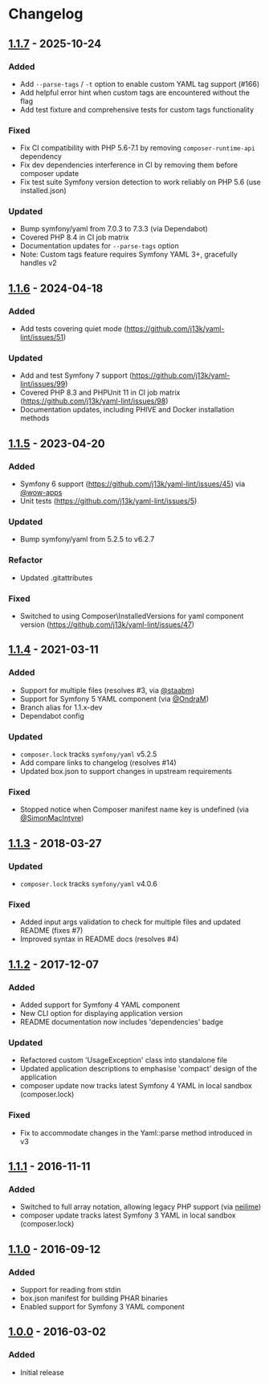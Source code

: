 # Changelog

## [1.1.7] - 2025-10-24

### Added

* Add `--parse-tags` / `-t` option to enable custom YAML tag support (#166)
* Add helpful error hint when custom tags are encountered without the flag
* Add test fixture and comprehensive tests for custom tags functionality

### Fixed

* Fix CI compatibility with PHP 5.6-7.1 by removing `composer-runtime-api` dependency
* Fix dev dependencies interference in CI by removing them before composer update
* Fix test suite Symfony version detection to work reliably on PHP 5.6 (use installed.json)

### Updated

* Bump symfony/yaml from 7.0.3 to 7.3.3 (via Dependabot)
* Covered PHP 8.4 in CI job matrix
* Documentation updates for `--parse-tags` option
* Note: Custom tags feature requires Symfony YAML 3+, gracefully handles v2

## [1.1.6] - 2024-04-18

### Added

* Add tests covering quiet mode (<https://github.com/j13k/yaml-lint/issues/51>)

### Updated

* Add and test Symfony 7 support (<https://github.com/j13k/yaml-lint/issues/99>)
* Covered PHP 8.3 and PHPUnit 11 in CI job matrix (<https://github.com/j13k/yaml-lint/issues/98>)
* Documentation updates, including PHIVE and Docker installation methods

## [1.1.5] - 2023-04-20

### Added

* Symfony 6 support (<https://github.com/j13k/yaml-lint/issues/45>) via [@wow-apps](https://github.com/wow-apps)
* Unit tests (<https://github.com/j13k/yaml-lint/issues/5>)

### Updated

* Bump symfony/yaml from 5.2.5 to v6.2.7

### Refactor

* Updated .gitattributes

### Fixed

* Switched to using Composer\InstalledVersions for yaml component version (<https://github.com/j13k/yaml-lint/issues/47>)

## [1.1.4] - 2021-03-11

### Added

* Support for multiple files (resolves #3, via [@staabm](https://github.com/staabm))
* Support for Symfony 5 YAML component (via [@OndraM](https://github.com/OndraM))
* Branch alias for 1.1.x-dev
* Dependabot config

### Updated

* `composer.lock` tracks `symfony/yaml` v5.2.5
* Add compare links to changelog (resolves #14)
* Updated box.json to support changes in upstream requirements

### Fixed

* Stopped notice when Composer manifest name key is undefined (via [@SimonMacIntyre](https://github.com/SimonMacIntyre))

## [1.1.3] - 2018-03-27

### Updated

* `composer.lock` tracks `symfony/yaml` v4.0.6

### Fixed

* Added input args validation to check for multiple files and updated README
  (fixes #7)
* Improved syntax in README docs (resolves #4)

## [1.1.2] - 2017-12-07

### Added

* Added support for Symfony 4 YAML component
* New CLI option for displaying application version
* README documentation now includes 'dependencies' badge

### Updated

* Refactored custom 'UsageException' class into standalone file
* Updated application descriptions to emphasise 'compact' design of the application
* composer update now tracks latest Symfony 4 YAML in local sandbox (composer.lock)

### Fixed

* Fix to accommodate changes in the Yaml::parse method introduced in v3

## [1.1.1] - 2016-11-11

### Added

* Switched to full array notation, allowing legacy PHP support (via [neilime](https://github.com/neilime))
* composer update tracks latest Symfony 3 YAML in local sandbox (composer.lock)

## [1.1.0] - 2016-09-12

### Added

* Support for reading from stdin
* box.json manifest for building PHAR binaries
* Enabled support for Symfony 3 YAML component

## [1.0.0] - 2016-03-02

### Added

* Initial release

[1.0.0]: https://github.com/j13k/yaml-lint/compare/e2142c1..1.0.0

[1.1.0]: https://github.com/j13k/yaml-lint/compare/1.0.0..1.1.0

[1.1.1]: https://github.com/j13k/yaml-lint/compare/1.1.0..1.1.1

[1.1.2]: https://github.com/j13k/yaml-lint/compare/1.1.1..1.1.2

[1.1.3]: https://github.com/j13k/yaml-lint/compare/1.1.2..1.1.3

[1.1.4]: https://github.com/j13k/yaml-lint/compare/1.1.3..1.1.4

[1.1.5]: https://github.com/j13k/yaml-lint/compare/1.1.4..1.1.5

[1.1.6]: https://github.com/j13k/yaml-lint/compare/1.1.5..1.1.6

[1.1.7]: https://github.com/j13k/yaml-lint/compare/1.1.6..1.1.7
